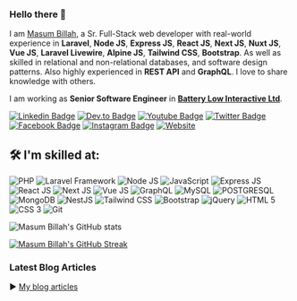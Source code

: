 ### Hello there 👋


I am [Masum Billah](https://masumbillah.github.io/portfolio), a Sr. Full-Stack web developer with real-world experience in **Laravel**, **Node JS**, **Express JS**, **React JS**, **Next JS**, **Nuxt JS**, **Vue JS**, **Laravel Livewire**, **Alpine JS**, **Tailwind CSS**, **Bootstrap**. As well as skilled in relational and non-relational databases, and software design patterns. Also highly experienced in **REST API** and **GraphQL**. I love to share knowledge with others.

I am working as **Senior Software Engineer** in [**Battery Low Interactive Ltd**](https://batterylowinteractive.com/).


[![Linkedin Badge](https://img.shields.io/badge/mbillah-0077B5?style=for-the-badge&logo=linkedin&logoColor=white&link=https://www.linkedin.com/in/mbillah-cse/)](https://www.linkedin.com/in/mbillah-cse/)
[![Dev.to Badge](https://img.shields.io/badge/Masum%20Billah-0A0A0A?style=for-the-badge&logo=devdotto&logoColor=white&link=https://dev.to/masumbillah/)](https://dev.to/masumbillah)
[![Youtube Badge](https://img.shields.io/badge/Masum%20Billah-FF0000?style=for-the-badge&logo=youtube&logoColor=white&link=https://www.youtube.com/masumbillahcse)](https://www.youtube.com/masumbillahcse)
[![Twitter Badge](https://img.shields.io/badge/masum%20Billah-1DA1F2?style=for-the-badge&logo=twitter&logoColor=white&link=https://twitter.com/mbillah.cse/)](https://twitter.com/mbillah.cse/)
[![Facebook Badge](https://img.shields.io/badge/M%20Billah-1877F2?style=for-the-badge&logo=facebook&logoColor=white&link=https://www.facebook.com/mbillah.cse/)](https://www.facebook.com/mbillah.cse/)
[![Instagram Badge](https://img.shields.io/badge/Masum%20Billah-E4405F?style=for-the-badge&logo=instagram&logoColor=white&link=https://instagram.com/masumbillah.cse/)](https://instagram.com/masumbillah.cse)
[![Website](https://img.shields.io/badge/website-000000?style=for-the-badge&logo=About.me&logoColor=white&link=https://masumbillah.github.io/portfolio/)](https://masumbillah.github.io/portfolio)

## 🛠️ I'm skilled at:

![PHP](https://img.shields.io/badge/PHP-777BB4?style=for-the-badge&logo=php&logoColor=white)
![Laravel Framework](https://img.shields.io/badge/Laravel-FF2D20?style=for-the-badge&logo=laravel&logoColor=white)
![Node JS](https://img.shields.io/badge/NodeJs-%234ea94b.svg?style=for-the-badge&logo=nodedotjs&logoColor=white)
![JavaScript](https://img.shields.io/badge/javascript-%23323330.svg?style=for-the-badge&logo=javascript&logoColor=%23F7DF1E)
![Express JS](https://img.shields.io/badge/Express.js-404D59?style=for-the-badge)
![React JS](https://img.shields.io/badge/ReactJs-61DAFB?logo=react&logoColor=white&style=for-the-badge)
![Next JS](https://img.shields.io/badge/next.js-000000?style=for-the-badge&logo=nextdotjs&logoColor=white)
![Vue JS](https://img.shields.io/badge/Vue.js-35495E?style=for-the-badge&logo=vue.js&logoColor=4FC08D)
![GraphQL](https://img.shields.io/badge/-GraphQL-E10098?style=for-the-badge&logo=graphql&logoColor=white)
![MySQL](https://img.shields.io/badge/mysql-%2300f.svg?style=for-the-badge&logo=mysql&logoColor=white)
![POSTGRESQL](https://img.shields.io/badge/postgresql-777BB4?style=for-the-badge&logo=postgresql&logoColor=white)
![MongoDB](https://img.shields.io/badge/MongoDB-%234ea94b.svg?style=for-the-badge&logo=mongodb&logoColor=white)
![NestJS](https://img.shields.io/badge/nestjs-%23E0234E.svg?style=for-the-badge&logo=nestjs&logoColor=white)
![Tailwind CSS](https://img.shields.io/badge/Tailwind_CSS-38B2AC?style=for-the-badge&logo=tailwind-css&logoColor=white)
![Bootstrap](https://img.shields.io/badge/Bootstrap-563D7C?style=for-the-badge&logo=bootstrap&logoColor=white)
![jQuery](https://img.shields.io/badge/jquery-%230769AD.svg?style=for-the-badge&logo=jquery&logoColor=white)
![HTML 5](https://img.shields.io/badge/HTML5-E34F26?style=for-the-badge&logo=html5&logoColor=white)
![CSS 3](https://img.shields.io/badge/CSS3-1572B6?style=for-the-badge&logo=css3&logoColor=white)
![Git](https://img.shields.io/badge/GIT-E44C30?style=for-the-badge&logo=git&logoColor=white)

![Masum Billah's GitHub stats](https://github-readme-stats.vercel.app/api?username=masumbillah&show_icons=true&theme=radical)

[![Masum Billah's GitHub Streak](https://streak-stats.demolab.com?user=masumbillah&theme=radical)](https://git.io/streak-stats)


### Latest Blog Articles

▶ [My blog articles](https://dev.to/masumbillah/)

